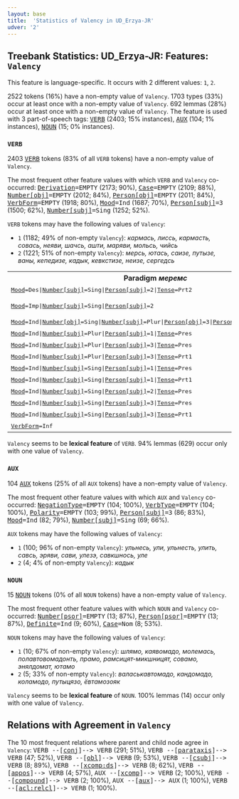 ```yaml
---
layout: base
title:  'Statistics of Valency in UD_Erzya-JR'
udver: '2'
---
```


## Treebank Statistics: UD_Erzya-JR: Features: `Valency`

This feature is language-specific.
It occurs with 2 different values: `1`, `2`.

2522 tokens (16%) have a non-empty value of `Valency`.
1703 types (33%) occur at least once with a non-empty value of `Valency`.
692 lemmas (28%) occur at least once with a non-empty value of `Valency`.
The feature is used with 3 part-of-speech tags: <tt><a href="myv_jr-pos-VERB.html">VERB</a></tt> (2403; 15% instances), <tt><a href="myv_jr-pos-AUX.html">AUX</a></tt> (104; 1% instances), <tt><a href="myv_jr-pos-NOUN.html">NOUN</a></tt> (15; 0% instances).

### `VERB`

2403 <tt><a href="myv_jr-pos-VERB.html">VERB</a></tt> tokens (83% of all `VERB` tokens) have a non-empty value of `Valency`.

The most frequent other feature values with which `VERB` and `Valency` co-occurred: <tt><a href="myv_jr-feat-Derivation.html">Derivation</a></tt><tt>=EMPTY</tt> (2173; 90%), <tt><a href="myv_jr-feat-Case.html">Case</a></tt><tt>=EMPTY</tt> (2109; 88%), <tt><a href="myv_jr-feat-Number-obj.html">Number[obj]</a></tt><tt>=EMPTY</tt> (2012; 84%), <tt><a href="myv_jr-feat-Person-obj.html">Person[obj]</a></tt><tt>=EMPTY</tt> (2011; 84%), <tt><a href="myv_jr-feat-VerbForm.html">VerbForm</a></tt><tt>=EMPTY</tt> (1918; 80%), <tt><a href="myv_jr-feat-Mood.html">Mood</a></tt><tt>=Ind</tt> (1687; 70%), <tt><a href="myv_jr-feat-Person-subj.html">Person[subj]</a></tt><tt>=3</tt> (1500; 62%), <tt><a href="myv_jr-feat-Number-subj.html">Number[subj]</a></tt><tt>=Sing</tt> (1252; 52%).

`VERB` tokens may have the following values of `Valency`:

* `1` (1182; 49% of non-empty `Valency`): <em>кармась, лиссь, кармасть, совась, неяви, шачсь, ашти, маряви, мольсь, чийсь</em>
* `2` (1221; 51% of non-empty `Valency`): <em>мерсь, ютась, саизе, путызе, ваны, кепедизе, кадык, кевкстизе, неизе, сергедсь</em>

<table>
  <tr><th>Paradigm <i>меремс</i></th><th><tt>1</tt></th><th><tt>2</tt></th></tr>
  <tr><td><tt><tt><a href="myv_jr-feat-Mood.html">Mood</a></tt><tt>=Des</tt>|<tt><a href="myv_jr-feat-Number-subj.html">Number[subj]</a></tt><tt>=Sing</tt>|<tt><a href="myv_jr-feat-Person-subj.html">Person[subj]</a></tt><tt>=2</tt>|<tt><a href="myv_jr-feat-Tense.html">Tense</a></tt><tt>=Prt2</tt></tt></td><td><em>мериксэлить</em></td><td></td></tr>
  <tr><td><tt><tt><a href="myv_jr-feat-Mood.html">Mood</a></tt><tt>=Imp</tt>|<tt><a href="myv_jr-feat-Number-subj.html">Number[subj]</a></tt><tt>=Sing</tt>|<tt><a href="myv_jr-feat-Person-subj.html">Person[subj]</a></tt><tt>=2</tt></tt></td><td></td><td><em>мерть, мерьть</em></td></tr>
  <tr><td><tt><tt><a href="myv_jr-feat-Mood.html">Mood</a></tt><tt>=Ind</tt>|<tt><a href="myv_jr-feat-Number-obj.html">Number[obj]</a></tt><tt>=Sing</tt>|<tt><a href="myv_jr-feat-Number-subj.html">Number[subj]</a></tt><tt>=Plur</tt>|<tt><a href="myv_jr-feat-Person-obj.html">Person[obj]</a></tt><tt>=3</tt>|<tt><a href="myv_jr-feat-Person-subj.html">Person[subj]</a></tt><tt>=1</tt>|<tt><a href="myv_jr-feat-Tense.html">Tense</a></tt><tt>=Pres</tt></tt></td><td></td><td><em>мерьсынек</em></td></tr>
  <tr><td><tt><tt><a href="myv_jr-feat-Mood.html">Mood</a></tt><tt>=Ind</tt>|<tt><a href="myv_jr-feat-Number-subj.html">Number[subj]</a></tt><tt>=Plur</tt>|<tt><a href="myv_jr-feat-Person-subj.html">Person[subj]</a></tt><tt>=1</tt>|<tt><a href="myv_jr-feat-Tense.html">Tense</a></tt><tt>=Pres</tt></tt></td><td><em>мертяно</em></td><td></td></tr>
  <tr><td><tt><tt><a href="myv_jr-feat-Mood.html">Mood</a></tt><tt>=Ind</tt>|<tt><a href="myv_jr-feat-Number-subj.html">Number[subj]</a></tt><tt>=Plur</tt>|<tt><a href="myv_jr-feat-Person-subj.html">Person[subj]</a></tt><tt>=3</tt>|<tt><a href="myv_jr-feat-Tense.html">Tense</a></tt><tt>=Pres</tt></tt></td><td><em>мерить</em></td><td></td></tr>
  <tr><td><tt><tt><a href="myv_jr-feat-Mood.html">Mood</a></tt><tt>=Ind</tt>|<tt><a href="myv_jr-feat-Number-subj.html">Number[subj]</a></tt><tt>=Plur</tt>|<tt><a href="myv_jr-feat-Person-subj.html">Person[subj]</a></tt><tt>=3</tt>|<tt><a href="myv_jr-feat-Tense.html">Tense</a></tt><tt>=Prt1</tt></tt></td><td></td><td><em>мерсть</em></td></tr>
  <tr><td><tt><tt><a href="myv_jr-feat-Mood.html">Mood</a></tt><tt>=Ind</tt>|<tt><a href="myv_jr-feat-Number-subj.html">Number[subj]</a></tt><tt>=Sing</tt>|<tt><a href="myv_jr-feat-Person-subj.html">Person[subj]</a></tt><tt>=1</tt>|<tt><a href="myv_jr-feat-Tense.html">Tense</a></tt><tt>=Pres</tt></tt></td><td><em>Мерян</em></td><td></td></tr>
  <tr><td><tt><tt><a href="myv_jr-feat-Mood.html">Mood</a></tt><tt>=Ind</tt>|<tt><a href="myv_jr-feat-Number-subj.html">Number[subj]</a></tt><tt>=Sing</tt>|<tt><a href="myv_jr-feat-Person-subj.html">Person[subj]</a></tt><tt>=1</tt>|<tt><a href="myv_jr-feat-Tense.html">Tense</a></tt><tt>=Prt1</tt></tt></td><td></td><td><em>Меринь</em></td></tr>
  <tr><td><tt><tt><a href="myv_jr-feat-Mood.html">Mood</a></tt><tt>=Ind</tt>|<tt><a href="myv_jr-feat-Number-subj.html">Number[subj]</a></tt><tt>=Sing</tt>|<tt><a href="myv_jr-feat-Person-subj.html">Person[subj]</a></tt><tt>=2</tt>|<tt><a href="myv_jr-feat-Tense.html">Tense</a></tt><tt>=Pres</tt></tt></td><td><em>мерят</em></td><td><em>мерят</em></td></tr>
  <tr><td><tt><tt><a href="myv_jr-feat-Mood.html">Mood</a></tt><tt>=Ind</tt>|<tt><a href="myv_jr-feat-Number-subj.html">Number[subj]</a></tt><tt>=Sing</tt>|<tt><a href="myv_jr-feat-Person-subj.html">Person[subj]</a></tt><tt>=3</tt>|<tt><a href="myv_jr-feat-Tense.html">Tense</a></tt><tt>=Pres</tt></tt></td><td></td><td><em>мери</em></td></tr>
  <tr><td><tt><tt><a href="myv_jr-feat-Mood.html">Mood</a></tt><tt>=Ind</tt>|<tt><a href="myv_jr-feat-Number-subj.html">Number[subj]</a></tt><tt>=Sing</tt>|<tt><a href="myv_jr-feat-Person-subj.html">Person[subj]</a></tt><tt>=3</tt>|<tt><a href="myv_jr-feat-Tense.html">Tense</a></tt><tt>=Prt1</tt></tt></td><td><em>мерсь</em></td><td><em>мерсь</em></td></tr>
  <tr><td><tt><tt><a href="myv_jr-feat-VerbForm.html">VerbForm</a></tt><tt>=Inf</tt></tt></td><td><em>меремс</em></td><td><em>меремс</em></td></tr>
</table>

`Valency` seems to be **lexical feature** of `VERB`. 94% lemmas (629) occur only with one value of `Valency`.

### `AUX`

104 <tt><a href="myv_jr-pos-AUX.html">AUX</a></tt> tokens (25% of all `AUX` tokens) have a non-empty value of `Valency`.

The most frequent other feature values with which `AUX` and `Valency` co-occurred: <tt><a href="myv_jr-feat-NegationType.html">NegationType</a></tt><tt>=EMPTY</tt> (104; 100%), <tt><a href="myv_jr-feat-VerbType.html">VerbType</a></tt><tt>=EMPTY</tt> (104; 100%), <tt><a href="myv_jr-feat-Polarity.html">Polarity</a></tt><tt>=EMPTY</tt> (103; 99%), <tt><a href="myv_jr-feat-Person-subj.html">Person[subj]</a></tt><tt>=3</tt> (86; 83%), <tt><a href="myv_jr-feat-Mood.html">Mood</a></tt><tt>=Ind</tt> (82; 79%), <tt><a href="myv_jr-feat-Number-subj.html">Number[subj]</a></tt><tt>=Sing</tt> (69; 66%).

`AUX` tokens may have the following values of `Valency`:

* `1` (100; 96% of non-empty `Valency`): <em>ульнесь, ули, ульнесть, улить, савсь, эряви, сави, улезэ, савкшнось, уле</em>
* `2` (4; 4% of non-empty `Valency`): <em>кадык</em>

### `NOUN`

15 <tt><a href="myv_jr-pos-NOUN.html">NOUN</a></tt> tokens (0% of all `NOUN` tokens) have a non-empty value of `Valency`.

The most frequent other feature values with which `NOUN` and `Valency` co-occurred: <tt><a href="myv_jr-feat-Number-psor.html">Number[psor]</a></tt><tt>=EMPTY</tt> (13; 87%), <tt><a href="myv_jr-feat-Person-psor.html">Person[psor]</a></tt><tt>=EMPTY</tt> (13; 87%), <tt><a href="myv_jr-feat-Definite.html">Definite</a></tt><tt>=Ind</tt> (9; 60%), <tt><a href="myv_jr-feat-Case.html">Case</a></tt><tt>=Nom</tt> (8; 53%).

`NOUN` tokens may have the following values of `Valency`:

* `1` (10; 67% of non-empty `Valency`): <em>шлямо, каявомадо, молемась, полавтовомадонть, прамо, рамсицят-микшницят, совамо, энялдомат, ютамо</em>
* `2` (5; 33% of non-empty `Valency`): <em>валаськавтомадо, кандомадо, коламодо, путыцязо, ёвтамозояк</em>

`Valency` seems to be **lexical feature** of `NOUN`. 100% lemmas (14) occur only with one value of `Valency`.

## Relations with Agreement in `Valency`

The 10 most frequent relations where parent and child node agree in `Valency`:
<tt>VERB --[<tt><a href="myv_jr-dep-conj.html">conj</a></tt>]--> VERB</tt> (291; 51%),
<tt>VERB --[<tt><a href="myv_jr-dep-parataxis.html">parataxis</a></tt>]--> VERB</tt> (47; 52%),
<tt>VERB --[<tt><a href="myv_jr-dep-obl.html">obl</a></tt>]--> VERB</tt> (9; 53%),
<tt>VERB --[<tt><a href="myv_jr-dep-csubj.html">csubj</a></tt>]--> VERB</tt> (8; 89%),
<tt>VERB --[<tt><a href="myv_jr-dep-xcomp-ds.html">xcomp:ds</a></tt>]--> VERB</tt> (8; 62%),
<tt>VERB --[<tt><a href="myv_jr-dep-appos.html">appos</a></tt>]--> VERB</tt> (4; 57%),
<tt>AUX --[<tt><a href="myv_jr-dep-xcomp.html">xcomp</a></tt>]--> VERB</tt> (2; 100%),
<tt>VERB --[<tt><a href="myv_jr-dep-compound.html">compound</a></tt>]--> VERB</tt> (2; 100%),
<tt>AUX --[<tt><a href="myv_jr-dep-aux.html">aux</a></tt>]--> AUX</tt> (1; 100%),
<tt>VERB --[<tt><a href="myv_jr-dep-acl-relcl.html">acl:relcl</a></tt>]--> VERB</tt> (1; 100%).

